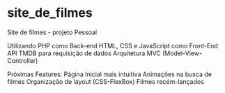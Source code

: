 # site_de_filmes
Site de filmes - projeto Pessoal 

Utilizando PHP como Back-end
HTML, CSS e JavaScript como Front-End
API TMDB para requisição de dados 
Arquitetura MVC (Model-View-Controller)

Próximas Features:
Página Inicial mais intuitiva
Animações na busca de filmes
Organização de layout (CSS-FlexBox)
Filmes recém-lançados
